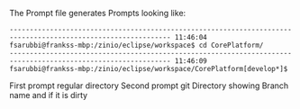 
The Prompt file generates Prompts looking like:
```
-------------------------------------------------------------------------------------------------------------- 11:46:04
fsarubbi@frankss-mbp:/zinio/eclipse/workspace$ cd CorePlatform/
-------------------------------------------------------------------------------------------------------------- 11:46:09
fsarubbi@frankss-mbp:/zinio/eclipse/workspace/CorePlatform[develop*]$ 
```

First prompt regular directory
Second prompt git Directory showing Branch name and if it is dirty
